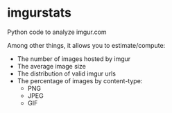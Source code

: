 imgurstats
==========

Python code to analyze imgur.com

Among other things, it allows you to estimate/compute:

* The number of images hosted by imgur
* The average image size
* The distribution of valid imgur urls
* The percentage of images by content-type:
   * PNG
   * JPEG
   * GIF




